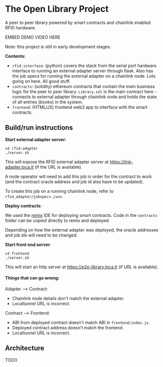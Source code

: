 # The Open Library Project

A peer to peer library powered by smart contracts and chainlink enabled RFID hardware.

EMBED DEMO VIDEO HERE

Note: this project is still in early development stages.

**Contents:**

- `rfid-interface`: (python) covers the stack from the serial port hardware interface to running an external adapter server through flask. Also has the job specs for running the external adapter on a chainlink node. Lots going on here. All good stuff.
- `contracts`: (solidity) ethereum contracts that contain the main business logic for the peer to peer library. `Library.sol` is the main contract here - connects to external adapter through chainlink node and holds the state of all entries (books) in the system. 
- `frontend`: (HTML/JS) frontend web3 app to interface with the smart contracts.

## Build/run instructions

**Start external adapter server**:
```
cd rfid-adapter
./server.sh
```
This will expose the RFID external adapter server at https://link-adapter.loca.lt (if the URL is available). 

A node operator will need to add this job in order for the contract to work (and the contract oracle address and job id also have to be updated).

To create this job on a running chainlink node, refer to `rfid_adapter/jobspecs.json`. 

**Deploy contracts**:

We used the [remix](remix.ethereum.org) IDE for deploying smart contracts. Code in the `contracts` folder can be copied directly to remix and deployed.

Depending on how the external adapter was deployed, the  oracle addresses and job ids will need to be changed.

**Start front end server**:
```
cd frontend
./server.sh
```
This will start an http server at https://p2p-library.loca.lt (if URL is available). 

#### Things that can go wrong:

Adapter --> Contract:

- Chainlink node details don't match the external adapter.
- Localtunnel URL is incorrect.

Contract --> Frontend:

- ABI from deployed contract doesn't match ABI in `frontend/index.js`.
- Deployed contract address doesn't match the frontend.
- Localtunnel URL is incorrect.

## Architecture

TODO
